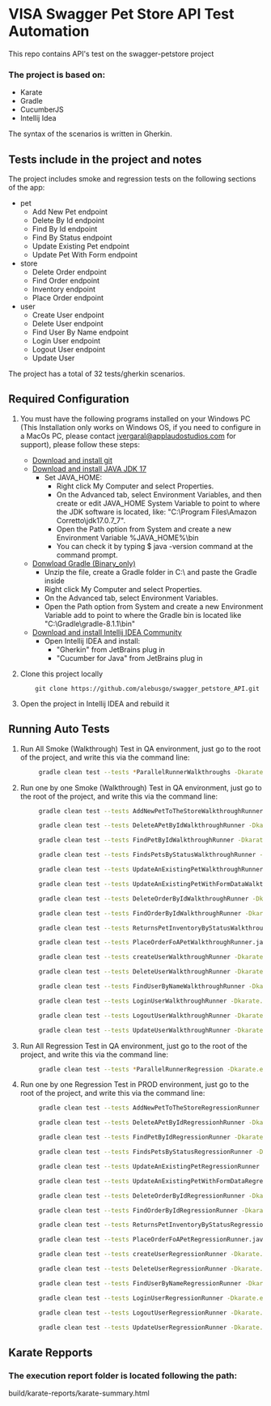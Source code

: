 # VISA Swagger Pet Store API Test Automation

This repo contains API's test on the swagger-petstore project
 
### The project is based on:
 
- Karate
- Gradle
- CucumberJS
- Intellij Idea


The syntax of the scenarios is written in Gherkin.
 
## Tests include in the project and notes
 
The project includes smoke and regression tests on the following sections of the app:
 
- pet
    - Add New Pet endpoint
    - Delete By Id endpoint
    - Find By Id endpoint
    - Find By Status endpoint
    - Update Existing Pet endpoint
    - Update Pet With Form endpoint
- store
    - Delete Order endpoint
    - Find Order endpoint
    - Inventory endpoint
    - Place Order endpoint
- user
    - Create User endpoint
    - Delete User endpoint
    - Find User By Name endpoint
    - Login User endpoint
    - Logout User endpoint
    - Update User

The project has a total of 32 tests/gherkin scenarios.
 
## Required Configuration
 
1. You must have the following programs installed on your Windows PC (This Installation only works on Windows OS, if you need to configure in a MacOs PC, please contact jvergaral@applaudostudios.com for support), please follow these steps:
 
    - [Download and install git](https://github.com/git-guides/install-git#:~:text=To%20install%20Git%2C%20navigate%20to,installation%20by%20typing%3A%20git%20version%20.)
    - [Download and install JAVA JDK 17](https://docs.aws.amazon.com/corretto/latest/corretto-17-ug/downloads-list.html)
      - Set JAVA_HOME:
          - Right click My Computer and select Properties.
          - On the Advanced tab, select Environment Variables, and then create or edit JAVA_HOME System Variable to point to where the JDK software is located, like: "C:\Program Files\Amazon Corretto\jdk17.0.7_7".
          - Open the Path option from System and create a new Environment Variable %JAVA_HOME%\bin
          - You can check it by typing $ java -version command at the command prompt.
   - [Donwload Gradle (Binary_only)](https://gradle.org/install/)
     - Unzip the file, create a Gradle folder in C:\ and paste the Gradle inside
     - Right click My Computer and select Properties.
     - On the Advanced tab, select Environment Variables.
     - Open the Path option from System and create a new Environment Variable add to point to where the Gradle bin is located like "C:\Gradle\gradle-8.1.1\bin"
   - [Download and install Intellij IDEA Community](https://www.jetbrains.com/idea/)
      - Open Intellij IDEA and install:
        - "Gherkin" from JetBrains plug in
        - "Cucumber for Java" from JetBrains plug in 

2. Clone this project locally
    ```git
        git clone https://github.com/alebusgo/swagger_petstore_API.git
    ```
 
3. Open the project in Intellij IDEA and rebuild it 
 
## Running Auto Tests

1. Run All Smoke (Walkthrough) Test in QA environment, just go to the root of the project, and write this via the command line:
   ```bash
        gradle clean test --tests *ParallelRunnerWalkthroughs -Dkarate.env="qa" -i
   ```
2. Run one by one Smoke (Walkthrough) Test in QA environment, just go to the root of the project, and write this via the command line: 
   ```bash
        gradle clean test --tests AddNewPetToTheStoreWalkthroughRunner -Dkarate.env="qa" -i
   ```
   ```bash
        gradle clean test --tests DeleteAPetByIdWalkthroughRunner -Dkarate.env="qa" -i
   ```
   ```bash
        gradle clean test --tests FindPetByIdWalkthroughRunner -Dkarate.env="qa" -i
   ```
   ```bash
        gradle clean test --tests FindsPetsByStatusWalkthroughRunner -Dkarate.env="qa" -i
   ```
   ```bash
        gradle clean test --tests UpdateAnExistingPetWalkthroughRunner -Dkarate.env="qa" -i
   ```
   ```bash
        gradle clean test --tests UpdateAnExistingPetWithFormDataWalkthroughRunner -Dkarate.env="qa" -i
   ```
   ```bash
        gradle clean test --tests DeleteOrderByIdWalkthroughRunner -Dkarate.env="qa" -i
   ```
   ```bash
        gradle clean test --tests FindOrderByIdWalkthroughRunner -Dkarate.env="qa" -i
   ```
   ```bash
        gradle clean test --tests ReturnsPetInventoryByStatusWalkthroughRunner -Dkarate.env="qa" -i
   ```
   ```bash
        gradle clean test --tests PlaceOrderFoAPetWalkthroughRunner.java -Dkarate.env="qa" -i
   ```
   ```bash
        gradle clean test --tests createUserWalkthroughRunner -Dkarate.env="qa" -i
   ```
   ```bash
        gradle clean test --tests DeleteUserWalkthroughRunner -Dkarate.env="qa" -i
   ```
   ```bash
        gradle clean test --tests FindUserByNameWalkthroughRunner -Dkarate.env="qa" -i
   ```
   ```bash
        gradle clean test --tests LoginUserWalkthroughRunner -Dkarate.env="qa" -i
   ```
   ```bash
        gradle clean test --tests LogoutUserWalkthroughRunner -Dkarate.env="qa" -i
   ```
   ```bash
        gradle clean test --tests UpdateUserWalkthroughRunner -Dkarate.env="qa" -i
   ```
4. Run All Regression Test in QA environment, just go to the root of the project, and write this via the command line:
   ```bash
        gradle clean test --tests *ParallelRunnerRegression -Dkarate.env="qa" -i
   ```
5. Run one by one Regression Test in PROD environment, just go to the root of the project, and write this via the command line:
   ```bash
        gradle clean test --tests AddNewPetToTheStoreRegressionRunner -Dkarate.env="qa" -i
   ```
   ```bash
        gradle clean test --tests DeleteAPetByIdRegressionhRunner -Dkarate.env="qa" -i
   ```
   ```bash
        gradle clean test --tests FindPetByIdRegressionRunner -Dkarate.env="qa" -i
   ```
   ```bash
        gradle clean test --tests FindsPetsByStatusRegressionRunner -Dkarate.env="qa" -i
   ```
   ```bash
        gradle clean test --tests UpdateAnExistingPetRegressionRunner -Dkarate.env="qa" -i
   ```
   ```bash
        gradle clean test --tests UpdateAnExistingPetWithFormDataRegressionRunner -Dkarate.env="qa" -i
   ```
   ```bash
        gradle clean test --tests DeleteOrderByIdRegressionRunner -Dkarate.env="qa" -i
   ```
   ```bash
        gradle clean test --tests FindOrderByIdRegressionRunner -Dkarate.env="qa" -i
   ```
   ```bash
        gradle clean test --tests ReturnsPetInventoryByStatusRegressionRunner -Dkarate.env="qa" -i
   ```
   ```bash
        gradle clean test --tests PlaceOrderFoAPetRegressionRunner.java -Dkarate.env="qa" -i
   ```
   ```bash
        gradle clean test --tests createUserRegressionRunner -Dkarate.env="qa" -i
   ```
   ```bash
        gradle clean test --tests DeleteUserRegressionRunner -Dkarate.env="qa" -i
   ```
   ```bash
        gradle clean test --tests FindUserByNameRegressionRunner -Dkarate.env="qa" -i
   ```
   ```bash
        gradle clean test --tests LoginUserRegressionRunner -Dkarate.env="qa" -i
   ```
   ```bash
        gradle clean test --tests LogoutUserRegressionRunner -Dkarate.env="qa" -i
   ```
   ```bash
        gradle clean test --tests UpdateUserRegressionRunner -Dkarate.env="qa" -i
   ```
## Karate Repports

### The execution report folder is located following the path:

build/karate-reports/karate-summary.html   